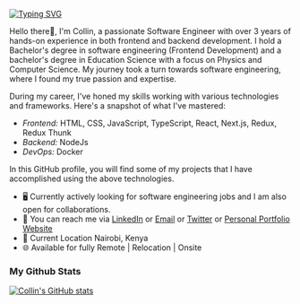 [![Typing SVG](https://readme-typing-svg.demolab.com?font=Fira+Code&pause=6000&color=18F70E&background=57565500&width=635&lines=Collin+-+Frontend+and+Backend+Developer👋+🖥💻)](https://git.io/typing-svg)
<!-- ###  [![Typing SVG](https://readme-typing-svg.demolab.com/?lines=Collin+-+Frontend+Developer+Mobile+App+Developer+👋+🖥💻)](https://git.io/typing-svg) -->
<!-- [![Typing SVG](https://readme-typing-svg.demolab.com/?lines=Hello+I'm+Collin+text+texte+texf;Second+line+of+text)](https://git.io/typing-svg) -->

Hello there👋,
I'm Collin, a passionate Software Engineer with over 3 years of hands-on experience in both frontend and backend development. I hold a Bachelor's degree in software engineering (Frontend Development) and a bachelor's degree in Education Science with a focus on Physics and Computer Science. My journey took a turn towards software engineering, where I found my true passion and expertise.

During my career, I've honed my skills working with various technologies and frameworks. Here's a snapshot of what I've mastered:

* *Frontend:* HTML, CSS, JavaScript, TypeScript, React, Next.js, Redux, Redux Thunk
* *Backend:* NodeJs
* *DevOps:* Docker


In this GitHub profile, you will find some of my projects that I have accomplished using the above technologies.

* 🖥️ Currently actively looking for software engineering jobs and I am also open for collaborations.
* 🔗 You can reach me via [LinkedIn](www.linkedin.com/in/collin-mwenda-software-engineer) or [Email](cmwenda20@gmail.com) or [Twitter](https://twitter.com/mwenda_collin) or [Personal Portfolio Website](https://collinm254.github.io/Portfolio1/)
* 📍 Current Location Nairobi, Kenya
* 🌐 Available for fully Remote | Relocation | Onsite

### My Github Stats

[![Collin's GitHub stats](https://github-readme-stats.vercel.app/api?username=CollinM254&count_private=true&show_icons=true&theme=dark)](https://github.com/anuraghazra/github-readme-stats)
